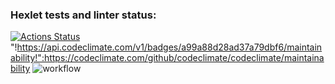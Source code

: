 ### Hexlet tests and linter status:
[![Actions Status](https://github.com/eropka11/frontend-project-lvl1/workflows/hexlet-check/badge.svg)](https://github.com/eropka11/frontend-project-lvl1/actions)
"!https://api.codeclimate.com/v1/badges/a99a88d28ad37a79dbf6/maintainability!":https://codeclimate.com/github/codeclimate/codeclimate/maintainability
![workflow](https://github.com/eropka11/frontend-project-lvl1/workflows/github-actions-demo/badge.svg)